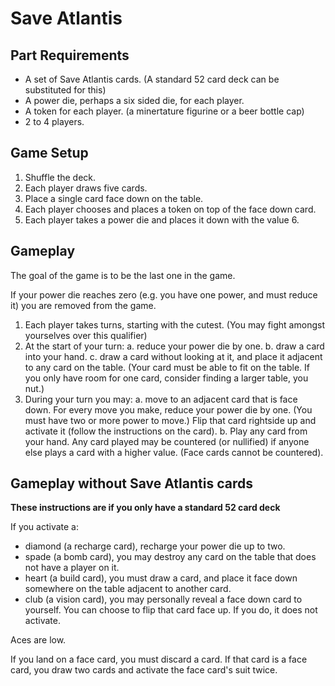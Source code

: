 # Save Atlantis

## Part Requirements

* A set of Save Atlantis cards. (A standard 52 card deck can be substituted for this)
* A power die, perhaps a six sided die, for each player.
* A token for each player. (a minertature figurine or a beer bottle cap)
* 2 to 4 players.

## Game Setup

1. Shuffle the deck.
1. Each player draws five cards.
1. Place a single card face down on the table.
1. Each player chooses and places a token on top of the face down card.
1. Each player takes a power die and places it down with the value 6.

## Gameplay

The goal of the game is to be the last one in the game.

If your power die reaches zero (e.g. you have one power, and must reduce it) you are removed from the game.

1. Each player takes turns, starting with the cutest. (You may fight amongst yourselves over this qualifier)
1. At the start of your turn:
  a. reduce your power die by one.
  b. draw a card into your hand.
  c. draw a card without looking at it, and place it adjacent to any card on the table. (Your card must be able to fit on the table. If you only have room for one card, consider finding a larger table, you nut.)
1. During your turn you may:
  a. move to an adjacent card that is face down. For every move you make, reduce your power die by one. (You must have two or more power to move.) Flip that card rightside up and activate it (follow the instructions on the card). 
  b. Play any card from your hand. Any card played may be countered (or nullified) if anyone else plays a card with a higher value. (Face cards cannot be countered).

## Gameplay without Save Atlantis cards

__These instructions are if you only have a standard 52 card deck__

If you activate a:
* diamond (a recharge card), recharge your power die up to two.
* spade (a bomb card), you may destroy any card on the table that does not have a player on it.
* heart (a build card), you must draw a card, and place it face down somewhere on the table adjacent to another card.
* club (a vision card), you may personally reveal a face down card to yourself. You can choose to flip that card face up. If you do, it does not activate.

Aces are low.

If you land on a face card, you must discard a card. If that card is a face card, you draw two cards and activate the face card's suit twice.
